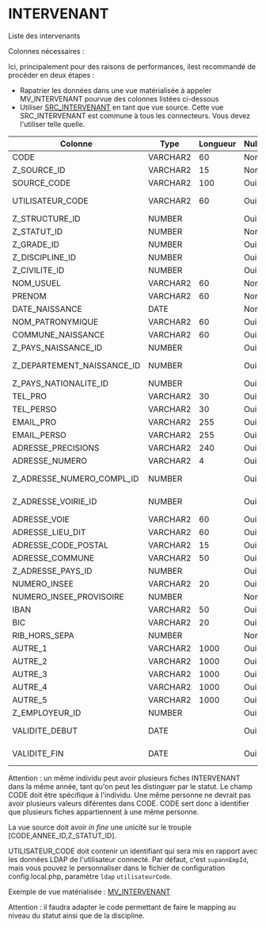 # INTERVENANT

Liste des intervenants

Colonnes nécessaires :

Ici, principalement pour des raisons de performances, ilest recommandé de procéder en deux étapes :
* Rapatrier les données dans une vue matérialisée à appeler MV_INTERVENANT pourvue des colonnes listées ci-dessous
* Utiliser [SRC_INTERVENANT](../Générique/SRC_INTERVENANT.sql) en tant que vue source. Cette vue SRC_INTERVENANT est commune à tous les connecteurs.
Vous devez l'utiliser telle quelle.

|Colonne                   |Type    |Longueur|Nullable|Commentaire                  |
|--------------------------|--------|--------|--------|-----------------------------|
|CODE                      |VARCHAR2|60      |Non     | Matricule spécifique à l'individu |
|Z_SOURCE_ID               |VARCHAR2|15      |Non     |==> SOURCE.CODE              |
|SOURCE_CODE               |VARCHAR2|100     |Oui     |                             |
|UTILISATEUR_CODE          |VARCHAR2|60      |Oui     | Identifiant pour faire lien avec le LDAP |
|Z_STRUCTURE_ID            |NUMBER  |        |Oui     |==> STRUCTURE.SOURCE_CODE    |
|Z_STATUT_ID               |NUMBER  |        |Non     |==> STATUT_INTERVENANT.CODE  |
|Z_GRADE_ID                |NUMBER  |        |Oui     |==> GRADE.SOURCE_CODE        |
|Z_DISCIPLINE_ID           |NUMBER  |        |Oui     |==> DISCIPLINE.SOURCE_CODE   |
|Z_CIVILITE_ID             |NUMBER  |        |Oui     |==> CIVILITE.LIBELLE_COURT   |
|NOM_USUEL                 |VARCHAR2|60      |Non     |                             |
|PRENOM                    |VARCHAR2|60      |Non     |                             |
|DATE_NAISSANCE            |DATE    |        |Non     |                             |
|NOM_PATRONYMIQUE          |VARCHAR2|60      |Oui     |                             |
|COMMUNE_NAISSANCE         |VARCHAR2|60      |Oui     |                             |
|Z_PAYS_NAISSANCE_ID       |NUMBER  |        |Oui     |==> PAYS.SOURCE_CODE         |
|Z_DEPARTEMENT_NAISSANCE_ID|NUMBER  |        |Oui     |==> DEPARTEMENT.SOURCE_CODE  |
|Z_PAYS_NATIONALITE_ID     |NUMBER  |        |Oui     |==> PAYS.SOURCE_CODE         |
|TEL_PRO                   |VARCHAR2|30      |Oui     |                             |
|TEL_PERSO                 |VARCHAR2|30      |Oui     |                             |
|EMAIL_PRO                 |VARCHAR2|255     |Oui     |                             |
|EMAIL_PERSO               |VARCHAR2|255     |Oui     |                             |
|ADRESSE_PRECISIONS        |VARCHAR2|240     |Oui     |                             |
|ADRESSE_NUMERO            |VARCHAR2|4       |Oui     |                             |
|Z_ADRESSE_NUMERO_COMPL_ID |NUMBER  |        |Oui     |==> ADRESSE_NUMERO_COMPL.CODE|
|Z_ADRESSE_VOIRIE_ID       |NUMBER  |        |Oui     |==> ADRESSE_VOIRIE.SOURCE_CODE |
|ADRESSE_VOIE              |VARCHAR2|60      |Oui     |                             |
|ADRESSE_LIEU_DIT          |VARCHAR2|60      |Oui     |                             |
|ADRESSE_CODE_POSTAL       |VARCHAR2|15      |Oui     |                             |
|ADRESSE_COMMUNE           |VARCHAR2|50      |Oui     |                             |
|Z_ADRESSE_PAYS_ID         |NUMBER  |        |Oui     |==> PAYS.SOURCE_CODE         |
|NUMERO_INSEE              |VARCHAR2|20      |Oui     |                             |
|NUMERO_INSEE_PROVISOIRE   |NUMBER  |        |Non     | Flag (1 ou 0)               |
|IBAN                      |VARCHAR2|50      |Oui     |                             |
|BIC                       |VARCHAR2|20      |Oui     |                             |
|RIB_HORS_SEPA             |NUMBER  |        |Non     | Flag (1 ou 0)               |
|AUTRE_1                   |VARCHAR2|1000    |Oui     |                             |
|AUTRE_2                   |VARCHAR2|1000    |Oui     |                             |
|AUTRE_3                   |VARCHAR2|1000    |Oui     |                             |
|AUTRE_4                   |VARCHAR2|1000    |Oui     |                             |
|AUTRE_5                   |VARCHAR2|1000    |Oui     |                             |
|Z_EMPLOYEUR_ID            |NUMBER  |        |Oui     |==> EMPLOYEUR.SOURCE_CODE    |
|VALIDITE_DEBUT            |DATE    |        |Oui     |Date de début de validité (NULL = depuis toujours)  |
|VALIDITE_FIN              |DATE    |        |Oui     |Date de fin   de validité (NULL = pas d'expiration) |


Attention : un même individu peut avoir plusieurs fiches INTERVENANT dans la même année, tant qu'on peut les distinguer par le statut.
Le champ CODE doit être spécifique à l'individu. Une même personne ne devrait pas avoir plusieurs valeurs diférentes dans CODE.
CODE sert donc à identifier que plusieurs fiches appartiennent à une même personne.
 
La vue source doit avoir *in fine* une unicité sur le trouple [CODE,ANNEE_ID,Z_STATUT_ID].

UTILISATEUR_CODE doit contenir un identifiant qui sera mis en rapport avec les données LDAP de l'utilisateur connecté.
Par défaut, c'est `supannEmpId`, mais vous pouvez le personnaliser dans le fichier de configuration config.local.php, paramètre `ldap` `utilisateurCode`.


Exemple de vue matérialisée :
[MV_INTERVENANT](../Harpège/MV_INTERVENANT.sql)

Attention : il faudra adapter le code permettant de faire le mapping au niveau du statut ainsi que de la discipline.